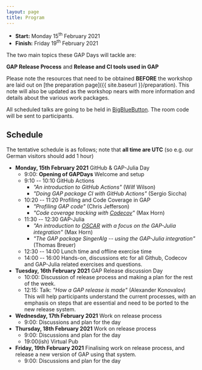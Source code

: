 ```yaml
---
layout: page
title: Program
---
```


* __Start:__ Monday 15<sup>th</sup> February 2021
* __Finish:__ Friday 19<sup>th</sup> February 2021

The two main topics these GAP Days will tackle are:

**GAP Release Process**
and 
**Release and CI tools used in GAP**


Please note the resources that need to be obtained **BEFORE** the workshop are
laid out on [the preparation page]({{ site.baseurl }}/preparation). This note
will also be updated as the workshop nears with more information and details
about the various work packages.

All scheduled talks are going to be held in [BigBlueButton](https://bbb.rlp.net/b/hor-foe-hdv-ahz).
The room code will be sent to participants.

## Schedule
The tentative schedule is as follows; note that **all time are UTC** (so e.g. our German visitors should add 1 hour)
- **Monday, 15th February 2021** GitHub & GAP-Julia Day
  - 9:00: **Opening of GAPDays**  Welcome and setup
  - 9:10 -- 10:10 GitHub Actions 
    - *"An introduction to GitHub Actions"* (Wilf Wilson)
    - *"Doing GAP package CI with GitHub Actions"* (Sergio Siccha)
  - 10:20 -- 11:20 Profiling and Code Coverage in GAP
    - *"Profiling GAP code"* (Chris Jefferson)
    - *"Code coverage tracking with [Codecov](https://codecov.io)"* (Max Horn)
  - 11:30 -- 12:30 GAP-Julia
    - *"An introduction to [OSCAR](https://oscar.computeralgebra.de) with a focus on the GAP-Julia integration"* (Max Horn)
    - *"The GAP package SingerAlg -- using the GAP-Julia integration"* (Thomas Breuer)
  - 12:30 -- 14:00 Lunch time and offline exercise time
  - 14:00 -- 16:00 Hands-on, discussions etc for all Github, Codecov and GAP-Julia related exercises and questions.
- **Tuesday, 16th February 2021**  GAP Release discussion Day
  - 10:00: Discussion of release process and making a plan for the rest of the week.
  - 12:15: Talk: *"How a GAP release is made"* (Alexander Konovalov)<br>
           This will help participants understand the current processes, with an emphasis
           on steps that are essential and need to be ported to the new release system.
- **Wednesday, 17th February 2021** Work on release process
  - 9:00: Discussions and plan for the day
- **Thursday, 18th February 2021** Work on release process
  - 9:00: Discussions and plan for the day
  - 19:00(ish) Virtual Pub
- **Friday, 19th February 2021** Finalising work on release process, and release a new version of GAP using that system.
  - 9:00: Discussions and plan for the day

<!-- 
We will have the introductory talks to the various workpackages on Monday and Tuesday, overall the video conference will be running throughout the conference and any check-ins will be done through it or via slack.
To avoid major conflicts and uncontrolled merges we ask for hourly commits/pushes and exchanges (also we are human, we can talk to each other).
The official end of these GAP Days will be around 3pm on Friday (but for the hardcore GAPers you are welcome to stick around for longer). 
This schedule is very flexible as it is highly dependent on the work progress, and any issues that might come up. 
Thus in the "work" slots, there is freedom for impromptu discussions, talks or other formats of communication.
Please note that for the peace of mind, you can set up side-calls with jitsi to take some subdiscussions away from the main call.

The overall idea for the progress throughout the week will for everyone to start off with an overhaul of the webpage infrastructure, before splitting into separate groups working on the webpage and release management. 
This is done so that the cross-over of some of the release mechanisms that involve the webpage (version number, package management etc.) are dealt with hand in hand.

Note that we have removed "fixed" meal times.

**ALL TIMES PROVIDED ARE GMT!!!**
- **Monday, 23rd March 2020** Webpage infrastructure day
  - 9:30: **Opening of the GAP Days**
  - 9:31: Organising everyone with a decent jitsi setup
  - 10:00: Talks and discussion of what needs doing and where additional resources are
    - 10:00: Max Horn "GAP Webpage Infrastructure Overhaul" [(slides)]({{ site.baseurl }}/slides/Horn-Webpage-Infrastructure.pdf)
    - 10:30: Ruth Hoffmann "GAP Webpage Content and Design" [(slides)]({{ site.baseurl }}/slides/Hoffmann-Webpage-Contents.pdf)
  - 16:30(ish): End of Day

- **Tuesday, 24th March 2020** Intertwine Release Management into Webpage
  - 09:30: Talks
    - 09:30: Alex Konovalov "GAP Release Process"
    - 10:00: Alex Konovalov "GAP Package Management"
    - 10:30: Chris Jefferson "Why Windows is Special"
  - 11:00: Discussion over "Ideal Release Management" [HackMD Note](https://hackmd.io/@rIiSpwN0QGCbqBK0N6bl5Q/SJHzYQar8)
  - 12:00: Work
  - 16:00: Touch base via jitsi
  - 16:30: EoD

- **Wednesday, 25th March 2020** Independent work on release management and webpage
  - 09:30: Discussions and plan for the day
  - 10:00: Work
  - 16:00: Touch base via jitsi
  - 16:30: EoD

- **Thursday, 26th March 2020** Independent work on release management and webpage
  - 09:30: Discussions and plan for the day
  - 10:00: Work
  - 15:30: Standup talks from anyone who has an unfinished work packages
  - 16:30: EoD

- **Friday, 27th March 2020** Discussion of release of work
  - 09:30: Discuss timeline or release/merge/integrate the work achieved
  - 11:00: Work on unfinished work packages
  - 13:00: Release?
  - 15:00: **End of GAP Days Spring 2020** 
  -->
